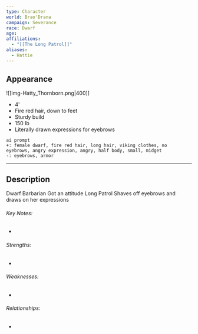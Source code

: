```yaml
---
type: Character
world: Brao'Drana
campaign: Severance
race: Dwarf
age: 
affiliations:
  - "[[The Long Patrol]]"
aliases:
  - Hattie
---
```

## Appearance
![[img-Hatty_Thornborn.png|400]]
- 4'
- Fire red hair, down to feet
- Sturdy build
- 150 Ib
- Literally drawn expressions for eyebrows
```
ai prompt
+: female dwarf, fire red hair, long hair, viking clothes, no eyebrows, angry expression, angry, half body, small, midget
-: eyebrows, armor
```
---

## Description
Dwarf Barbarian
Got an attitude
Long Patrol
Shaves off eyebrows and draws on her expressions

###### Key Notes:
- 

###### Strengths:
- 

###### Weaknesses:
- 

###### Relationships:
- 